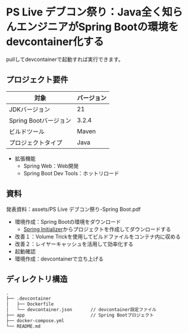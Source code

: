 # PS Live デブコン祭り：Java全く知らんエンジニアがSpring Bootの環境をdevcontainer化する

pullしてdevcontainerで起動すれば実行できます。

## プロジェクト要件

| 対象                  | バージョン |
| --------------------- | ---------- |
| JDKバージョン         | 21         |
| Spring Bootバージョン | 3.2.4      |
| ビルドツール          | Maven      |
| プロジェクトタイプ    | Java       |

- 拡張機能
  - Spring Web：Web開発
  - Spring Boot Dev Tools：ホットリロード

## 資料

発表資料：assets/PS Live デブコン祭り-Spring Boot.pdf

- 環境作成：Spring Bootの環境をダウンロード
  - [Spring Initializer](https://start.spring.io/)からプロジェクトを作成してダウンロードする
- 改善１：Volume Trickを使用してビルドファイルをコンテナ内に収める
- 改善２：レイヤーキャッシュを活用して効率化する
- 起動確認
- 環境作成：devcontainerで立ち上げる

## ディレクトリ構造

```txt
.
├── .devcontainer
│   ├── Dockerfile
│   └── devcontainer.json       // devcontainer設定ファイル
├── app                         // Spring Bootプロジェクト
├── docker-compose.yml
└── README.md
```
